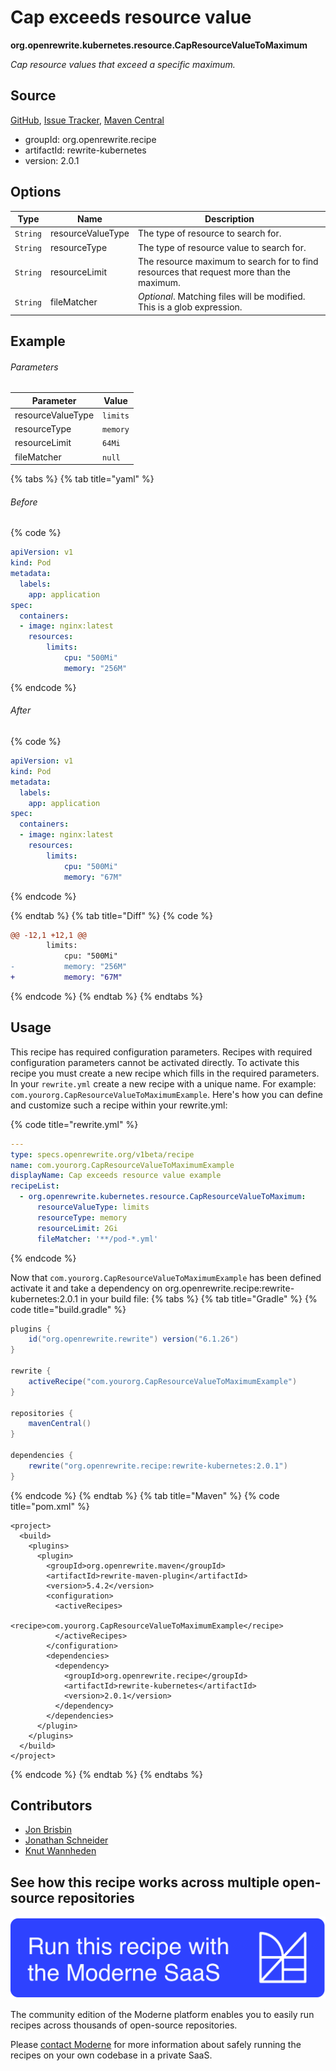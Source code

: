 # Cap exceeds resource value

**org.openrewrite.kubernetes.resource.CapResourceValueToMaximum**

_Cap resource values that exceed a specific maximum._

## Source

[GitHub](https://github.com/openrewrite/rewrite-kubernetes/blob/main/src/main/java/org/openrewrite/kubernetes/resource/CapResourceValueToMaximum.java), [Issue Tracker](https://github.com/openrewrite/rewrite-kubernetes/issues), [Maven Central](https://central.sonatype.com/artifact/org.openrewrite.recipe/rewrite-kubernetes/2.0.1/jar)

* groupId: org.openrewrite.recipe
* artifactId: rewrite-kubernetes
* version: 2.0.1

## Options

| Type | Name | Description |
| -- | -- | -- |
| `String` | resourceValueType | The type of resource to search for. |
| `String` | resourceType | The type of resource value to search for. |
| `String` | resourceLimit | The resource maximum to search for to find resources that request more than the maximum. |
| `String` | fileMatcher | *Optional*. Matching files will be modified. This is a glob expression. |

## Example

###### Parameters
| Parameter | Value |
| -- | -- |
|resourceValueType|`limits`|
|resourceType|`memory`|
|resourceLimit|`64Mi`|
|fileMatcher|`null`|


{% tabs %}
{% tab title="yaml" %}

###### Before
{% code %}
```yaml
apiVersion: v1
kind: Pod
metadata:
  labels:
    app: application
spec:
  containers:
  - image: nginx:latest
    resources:
        limits:
            cpu: "500Mi"
            memory: "256M"
```
{% endcode %}

###### After
{% code %}
```yaml
apiVersion: v1
kind: Pod
metadata:
  labels:
    app: application
spec:
  containers:
  - image: nginx:latest
    resources:
        limits:
            cpu: "500Mi"
            memory: "67M"
```
{% endcode %}

{% endtab %}
{% tab title="Diff" %}
{% code %}
```diff
@@ -12,1 +12,1 @@
        limits:
            cpu: "500Mi"
-           memory: "256M"
+           memory: "67M"

```
{% endcode %}
{% endtab %}
{% endtabs %}


## Usage

This recipe has required configuration parameters. Recipes with required configuration parameters cannot be activated directly. To activate this recipe you must create a new recipe which fills in the required parameters. In your `rewrite.yml` create a new recipe with a unique name. For example: `com.yourorg.CapResourceValueToMaximumExample`.
Here's how you can define and customize such a recipe within your rewrite.yml:

{% code title="rewrite.yml" %}
```yaml
---
type: specs.openrewrite.org/v1beta/recipe
name: com.yourorg.CapResourceValueToMaximumExample
displayName: Cap exceeds resource value example
recipeList:
  - org.openrewrite.kubernetes.resource.CapResourceValueToMaximum:
      resourceValueType: limits
      resourceType: memory
      resourceLimit: 2Gi
      fileMatcher: '**/pod-*.yml'
```
{% endcode %}

Now that `com.yourorg.CapResourceValueToMaximumExample` has been defined activate it and take a dependency on org.openrewrite.recipe:rewrite-kubernetes:2.0.1 in your build file:
{% tabs %}
{% tab title="Gradle" %}
{% code title="build.gradle" %}
```groovy
plugins {
    id("org.openrewrite.rewrite") version("6.1.26")
}

rewrite {
    activeRecipe("com.yourorg.CapResourceValueToMaximumExample")
}

repositories {
    mavenCentral()
}

dependencies {
    rewrite("org.openrewrite.recipe:rewrite-kubernetes:2.0.1")
}
```
{% endcode %}
{% endtab %}
{% tab title="Maven" %}
{% code title="pom.xml" %}
```markup
<project>
  <build>
    <plugins>
      <plugin>
        <groupId>org.openrewrite.maven</groupId>
        <artifactId>rewrite-maven-plugin</artifactId>
        <version>5.4.2</version>
        <configuration>
          <activeRecipes>
            <recipe>com.yourorg.CapResourceValueToMaximumExample</recipe>
          </activeRecipes>
        </configuration>
        <dependencies>
          <dependency>
            <groupId>org.openrewrite.recipe</groupId>
            <artifactId>rewrite-kubernetes</artifactId>
            <version>2.0.1</version>
          </dependency>
        </dependencies>
      </plugin>
    </plugins>
  </build>
</project>
```
{% endcode %}
{% endtab %}
{% endtabs %}

## Contributors
* [Jon Brisbin](mailto:jon@moderne.io)
* [Jonathan Schneider](mailto:jkschneider@gmail.com)
* [Knut Wannheden](mailto:knut.wannheden@gmail.com)


## See how this recipe works across multiple open-source repositories

[![Moderne Link Image](/.gitbook/assets/ModerneRecipeButton.png)](https://app.moderne.io/recipes/org.openrewrite.kubernetes.resource.CapResourceValueToMaximum)

The community edition of the Moderne platform enables you to easily run recipes across thousands of open-source repositories.

Please [contact Moderne](https://moderne.io/product) for more information about safely running the recipes on your own codebase in a private SaaS.
